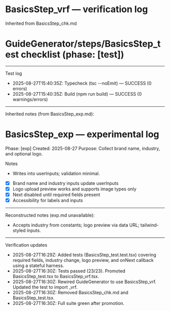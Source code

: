 # BasicsStep_vrf — verification log

Inherited from BasicsStep_chk.md

# GuideGenerator/steps/BasicsStep_test checklist (phase: [test])

---
Test log
- 2025-08-27T15:40:35Z: Typecheck (tsc --noEmit) — SUCCESS (0 errors)
- 2025-08-27T15:40:35Z: Build (npm run build) — SUCCESS (0 warnings/errors)

---
Inherited notes (from BasicsStep_exp.md):
# BasicsStep_exp — experimental log

Phase: [exp]
Created: 2025-08-27
Purpose: Collect brand name, industry, and optional logo.

Notes
- Writes into userInputs; validation minimal.

- [x] Brand name and industry inputs update userInputs
- [x] Logo upload preview works and supports image types only
- [x] Next disabled until required fields present
- [x] Accessibility for labels and inputs

---
Reconstructed notes (exp.md unavailable):
- Accepts industry from constants; logo preview via data URL; tailwind-styled inputs.

---
Verification updates
- 2025-08-27T16:29Z: Added tests (BasicsStep_test.test.tsx) covering required fields, industry change, logo preview, and onNext callback using a stateful harness.
- 2025-08-27T16:30Z: Tests passed (23/23). Promoted BasicsStep_test.tsx to BasicsStep_vrf.tsx.
- 2025-08-27T16:30Z: Rewired GuideGenerator to use BasicsStep_vrf. Updated the test to import _vrf.
- 2025-08-27T16:30Z: Removed BasicsStep_chk.md and BasicsStep_test.tsx.
- 2025-08-27T16:30Z: Full suite green after promotion.

